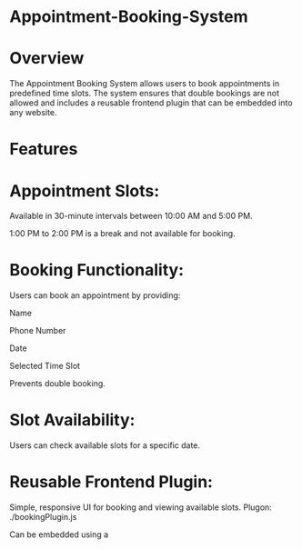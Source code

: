 # Appointment-Booking-System

# Overview

The Appointment Booking System allows users to book appointments in predefined time slots. The system ensures that double bookings are not allowed and includes a reusable frontend plugin that can be embedded into any website.

# Features

# Appointment Slots:

Available in 30-minute intervals between 10:00 AM and 5:00 PM.

1:00 PM to 2:00 PM is a break and not available for booking.

# Booking Functionality:

Users can book an appointment by providing:

Name

Phone Number

Date

Selected Time Slot

Prevents double booking.

# Slot Availability:

Users can check available slots for a specific date.

# Reusable Frontend Plugin:

Simple, responsive UI for booking and viewing available slots.
Plugon: ./bookingPlugin.js

Can be embedded using a <script> tag.

# Project Structure

Appointment Booking System/
├── backend/
│   ├── controllers/
│   │   └── bookingController.js
│   ├── models/
│   │   └── booking.js
│   ├── routes/
│   │   └── bookingRoute.js
│   ├── app.js
│   └── .gitignore
├── frontend/
│   ├── plugin/
│   │   ├── bookingPlugin.js
│   │   
│   └── index.html
└── README.md

# Technology Stack

Backend: Node.js with Express
Database: MongoDB
Frontend: HTML, CSS, and JavaScript

# Installation & Setup
Prerequisites

Node.js and npm
MongoDB

# Backend Setup

Navigate to the backend directory:
 "Appointment Booking System/backend"

Install dependencies:
ynpm install

Create a .env file in the backend directory with the following variables:
PORT=5000
MONGODB_URI=mongodb://localhost:27017/appointment_booking

# Start the server:
npm start


# Frontend Setup

# Navigate to the frontend directory:
 "Appointment Booking System/frontend"

Open index.html in a web browser to test the application locally.

API Endpoints
Get Available Slots

URL: /api/bookings
Method: GET
Query Parameters: date (format: YYYY-MM-DD)
Response: List of available time slots for the specified date

Book Appointment

URL: /api/bookings
Method: POST
Body:
    {
  "name": "John Doe",
  "phoneNumber": "1234567890",
  "date": "2023-05-20",
  "timeSlot": "10:00 AM"
    }


